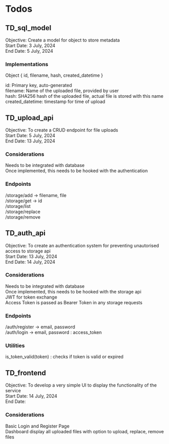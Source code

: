 # Todos 
## TD_sql_model
Objective: Create a model for object to store metadata  
Start Date: 3 July, 2024  
End Date: 5 July, 2024  

### Implementations
Object { id, filename, hash, created_datetime }  

id: Primary key, auto-generated   
filename: Name of the uploaded file, provided by user  
hash: SHA256 hash of the uploaded file, actual file is stored with this name  
created_datetime: timestamp for time of upload  

## TD_upload_api
Objective: To create a CRUD endpoint for file uploads  
Start Date: 5 July, 2024  
End Date: 13 July, 2024  

### Considerations
Needs to be integrated with database  
Once implemented, this needs to be hooked with the authentication  

### Endpoints
/storage/add -> filename, file  
/storage/get -> id  
/storage/list  
/storage/replace  
/storage/remove  

## TD_auth_api
Objective: To create an authentication system for preventing unautorised access to storage api  
Start Date: 13 July, 2024  
End Date: 14 July, 2024  

### Considerations
Needs to be integrated with database  
Once implemented, this needs to be hooked with the storage api  
JWT for token exchange  
Access Token is passed as Bearer Token in any storage requests  

### Endpoints
/auth/register -> email, password  
/auth/login -> email, password : access_token  

### Utilities
is_token_valid(token) : checks if token is valid or expired  

## TD_frontend
Objective: To develop a very simple UI to display the functionality of the service  
Start Date: 14 July, 2024   
End Date:  

### Considerations
Basic Login and Register Page  
Dashboard display all uploaded files with option to upload, replace, remove files  


